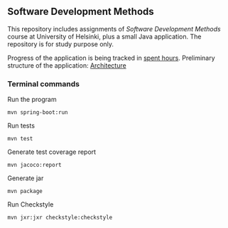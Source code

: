 ## Software Development Methods ##

This repository includes assignments of *Software Development Methods* course at University of Helsinki, plus a small Java application.
The repository is for study purpose only.

Progress of the application is being tracked in [spent hours](https://github.com/solasuo/SoftwareDevelopmentMethods/blob/main/Documentation/hours.md).
Preliminary structure of the application: [Architecture](https://github.com/solasuo/SoftwareDevelopmentMethods/blob/main/Documentation/architecture.md) 

### Terminal commands ###

Run the program
```
mvn spring-boot:run
```
Run tests
```
mvn test
```
Generate test coverage report
```
mvn jacoco:report
```
Generate jar
```
mvn package
```
Run Checkstyle
```
mvn jxr:jxr checkstyle:checkstyle

